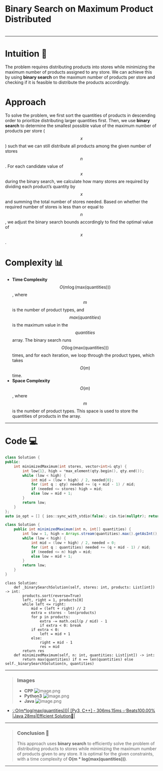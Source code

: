 
# **Binary Search on Maximum Product Distributed**
# 
---
# Intuition 🧩
The problem requires distributing products into stores while minimizing the maximum number of products assigned to any store. We can achieve this by using **binary search** on the maximum number of products per store and checking if it is feasible to distribute the products accordingly.

# Approach
To solve the problem, we first sort the quantities of products in descending order to prioritize distributing larger quantities first. Then, we use **binary search** to determine the smallest possible value of the maximum number of products per store ($$x$$) such that we can still distribute all products among the given number of stores $$n$$. For each candidate value of $$x$$ during the binary search, we calculate how many stores are required by dividing each product’s quantity by $$x$$ and summing the total number of stores needed. Based on whether the required number of stores is less than or equal to $$n$$, we adjust the binary search bounds accordingly to find the optimal value of $$x$$.

# Complexity 📊
- **Time Complexity** $$O(m \log(\text{max(quantities)}))$$, where $$m$$ is the number of product types, and $$max(quantities)$$ is the maximum value in the $$quantities$$ array. The binary search runs $$O(\log(\text{max(quantities)}))$$ times, and for each iteration, we loop through the product types, which takes $$O(m)$$ time.
- **Space Complexity** $$O(m)$$, where $$m$$ is the number of product types. This space is used to store the quantities of products in the array.
---

# Code 💻
```cpp []
class Solution {
public:
    int minimizedMaximum(int stores, vector<int>& qty) {
        int low{1}, high = *max_element(qty.begin(), qty.end());
        while (low < high) {
            int mid = (low + high) / 2, needed{0};
            for (int q : qty) needed += (q + mid - 1) / mid;
            if (needed <= stores) high = mid;
            else low = mid + 1;
        }
        return low;
    }
};
auto io_opt = [] { ios::sync_with_stdio(false); cin.tie(nullptr); return 0; }();
```
```Java []
class Solution {
    public int minimizedMaximum(int n, int[] quantities) {
        int low = 1, high = Arrays.stream(quantities).max().getAsInt();
        while (low < high) {
            int mid = (low + high) / 2, needed = 0;
            for (int q : quantities) needed += (q + mid - 1) / mid;
            if (needed <= n) high = mid;
            else low = mid + 1;
        }
        return low;
    }
}
```
```Python3 []
class Solution:
    def _binarySearchSolution(self, stores: int, products: List[int]) -> int:
        products.sort(reverse=True)
        left, right = 1, products[0]
        while left <= right:
            mid = (left + right) // 2
            extra = stores - len(products)
            for p in products:
                extra -= math.ceil(p / mid) - 1
                if extra < 0: break
            if extra < 0:
                left = mid + 1
            else:
                right = mid - 1
                res = mid
        return res
    def minimizedMaximum(self, n: int, quantities: List[int]) -> int:
        return max(quantities) if n == len(quantities) else self._binarySearchSolution(n, quantities)
```
---

> ### **Images**
> - **CPP** 
>  ![image.png](https://assets.leetcode.com/users/images/211d0256-78c2-4b90-bff7-502e90cf4c8f_1731542869.369211.png)
> - **Python3** 
>  ![image.png](https://assets.leetcode.com/users/images/284d75bf-dbec-4c54-b063-aa5527bbef83_1731545373.041634.png)
> - **Java** 
![image.png](https://assets.leetcode.com/users/images/818c1db6-1a36-40c7-9260-96fe8a879648_1731545415.4559708.png)
- [💡O(m*log(max(quantities)))| [Py3, C++] - 306ms,15ms ✅Beats100.00% |Java 28ms|Efficient Solution🧠|](https://leetcode.com/problems/minimized-maximum-of-products-distributed-to-any-store/solutions/6042508/omlogmaxquantities-py3-c-306ms15ms-beats10000-java-28msefficient-solution)

---
> ### **Conclusion** 📝
> This approach uses **binary search** to efficiently solve the problem of distributing products to stores while minimizing the maximum number of products given to any store. It is optimal for the given constraints, with a time complexity of **O(m * log(max(quantities)))**.

---


